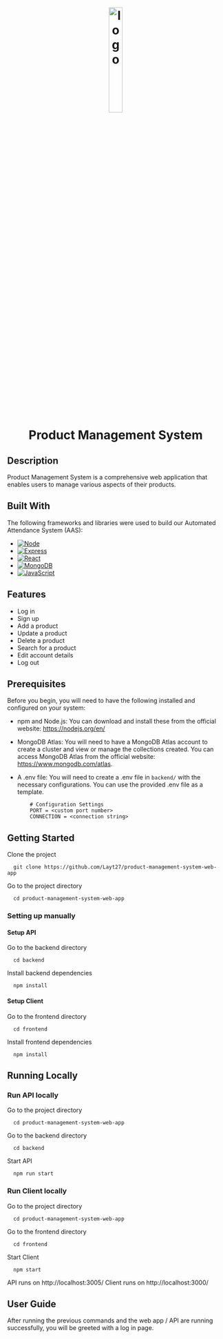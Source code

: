 <h1 align="center">
  <img src="https://github.com/Layt27/product-management-system-web-app/assets/122161035/d67e340f-11ff-4043-abbe-26f1ff90b4b9" alt="logo" width="25%" height="25%">
  <br>
  Product Management System
</h1>

## Description

Product Management System is a comprehensive web application that enables users to manage various aspects of their products.


## Built With

The following frameworks and libraries were used to build our Automated Attendance System (AAS):

* [![Node][Node.js]][Node-url]
* [![Express][Express.js]][Express-url]
* [![React][React.js]][React-url]
* [![MongoDB][MongoDB]][MongoDB-url]
* [![JavaScript][JavaScript]][JavaScript-url]



[Node.js]: https://img.shields.io/badge/node.js-6DA55F?style=for-the-badge&logo=node.js&logoColor=white
[Node-url]: https://nodejs.org/en
[Express.js]: https://img.shields.io/badge/express.js-%23404d59.svg?style=for-the-badge&logo=express&logoColor=%2361DAFB
[Express-url]: https://expressjs.com/
[React.js]: https://img.shields.io/badge/React-000000?style=for-the-badge&logo=react&logoColor=61DAFB
[React-url]: https://reactjs.org/
[MongoDB]: https://img.shields.io/badge/MongoDB-%234ea94b.svg?style=for-the-badge&logo=mongodb&logoColor=white
[MongoDB-url]: https://www.mongodb.com/
[JavaScript]: https://img.shields.io/badge/javascript-%23323330.svg?style=for-the-badge&logo=javascript&logoColor=%23F7DF1E
[JavaScript-url]: https://developer.mozilla.org/en-US/docs/Web/JavaScript

## Features

- Log in
- Sign up
- Add a product
- Update a product
- Delete a product
- Search for a product
- Edit account details
- Log out



## Prerequisites
Before you begin, you will need to have the following installed and configured on your system:

* npm and Node.js: You can download and install these from the official website: https://nodejs.org/en/
* MongoDB Atlas: You will need to have a MongoDB Atlas account to create a cluster and view or manage the collections created. You can access MongoDB Atlas from the official website: https://www.mongodb.com/atlas.
* A .env file: You will need to create a .env file in `backend/` with the necessary configurations. You can use the provided .env file as a template.

    ```.env
        # Configuration Settings
        PORT = <custom port number>
        CONNECTION = <connection string>
    ```
## Getting Started

Clone the project

```shell
  git clone https://github.com/Layt27/product-management-system-web-app
```

Go to the project directory

```shell
  cd product-management-system-web-app
```



### Setting up manually

#### Setup API
Go to the backend directory

```shell
  cd backend
```

Install backend dependencies

```shell
  npm install
```

#### Setup Client
Go to the frontend directory
```shell
  cd frontend
```

Install frontend dependencies 
```shell
  npm install
```

## Running Locally

### Run API locally
Go to the project directory

```shell
  cd product-management-system-web-app
```

Go to the backend directory

```shell
  cd backend
```

Start API

```shell
  npm run start
```

### Run Client locally
Go to the project directory

```shell
  cd product-management-system-web-app
```

Go to the frontend directory

```shell
  cd frontend
```

Start Client

```shell
  npm start
```

API runs on http://localhost:3005/
Client runs on http://localhost:3000/

## User Guide
After running the previous commands and the web app / API are running successfully, you will be greeted with a log in page.

